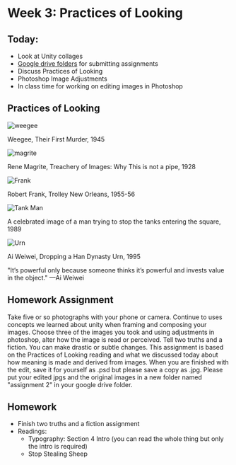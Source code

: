 # Week 3: Practices of Looking

## Today:
- Look at Unity collages
- [Google drive folders](https://drive.google.com/drive/u/1/folders/1sBC3zTkl3oXMMkQ0sMqz_QYo2RVD4wWJ) for submitting assignments
- Discuss Practices of Looking
- Photoshop Image Adjustments
- In class time for working on editing images in Photoshop

## Practices of Looking

![weegee](https://s3.amazonaws.com/icptmsdata/w/e/e/g/weegee_13_1997_465009_displaysize.jpg)

Weegee, Their First Murder, 1945

![magrite](http://www.fusionmagazine.org/wp-content/uploads/2015/10/p1.png)

Rene Magrite, Treachery of Images: Why This is not a pipe, 1928

![Frank](http://dujye7n3e5wjl.cloudfront.net/photographs/640-tall/time-100-influential-photos-robert-frank-trolley-new-orleans-44.jpg)

Robert Frank, Trolley New Orleans, 1955-56

![Tank Man](https://static.independent.co.uk/s3fs-public/thumbnails/image/2014/06/03/22/pg-31-tiananmen-6-ap.jpg?w968h681)

A celebrated image of a man trying to stop the tanks entering the square, 1989

![Urn](https://i0.wp.com/www.guggenheim.org/wp-content/uploads/2017/10/art-ai-weiwei-dropping-a-han-dynasty-urn-X.2016.10601.jpg?w=870)

Ai Weiwei, Dropping a Han Dynasty Urn, 1995

"It’s powerful only because someone thinks it’s powerful and invests value in the object." —Ai Weiwei



## Homework Assignment
Take five or so photographs with your phone or camera. Continue to uses concepts we learned about unity when framing and composing your images.
Choose three of the images you took and using adjustments in photoshop, alter how the image is read or perceived. Tell two truths and a fiction. You can make drastic or subtle changes. This assignment is based on the Practices of Looking reading and what we discussed today about how meaning is made and derived from images. When you are finished with the edit, save it for yourself as .psd but please save a copy as .jpg. Please put your edited jpgs and the original images in a new folder named "assignment 2" in your google drive folder.

## Homework
- Finish two truths and a fiction assignment
- Readings:
  - Typography: Section 4 Intro (you can read the whole thing but only the intro is required)
  - Stop Stealing Sheep
